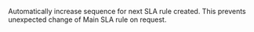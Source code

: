 Automatically increase sequence for next SLA rule created.
This prevents unexpected change of Main SLA rule on request.
